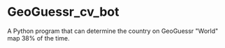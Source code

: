# GeoGuessr_cv_bot
A Python program that can determine the country on GeoGuessr "World" map 38% of the time.
